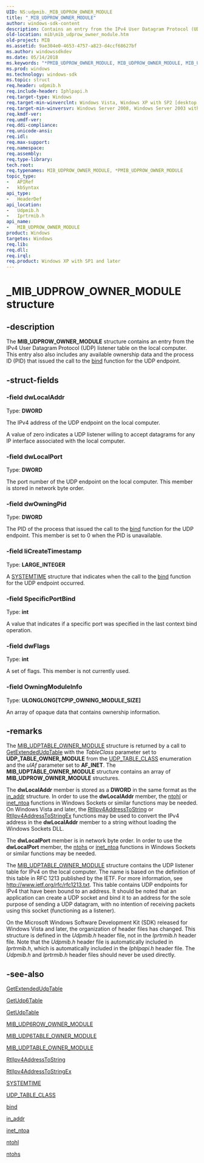 ```yaml
---
UID: NS:udpmib._MIB_UDPROW_OWNER_MODULE
title: "_MIB_UDPROW_OWNER_MODULE"
author: windows-sdk-content
description: Contains an entry from the IPv4 User Datagram Protocol (UDP) listener table on the local computer. This entry also also includes any available ownership data and the process ID (PID) that issued the call to the bind function for the UDP endpoint.
old-location: mib\mib_udprow_owner_module.htm
old-project: MIB
ms.assetid: 9ae304e0-4653-4757-a823-d4ccf68627bf
ms.author: windowssdkdev
ms.date: 05/14/2018
ms.keywords: "*PMIB_UDPROW_OWNER_MODULE, MIB_UDPROW_OWNER_MODULE, MIB_UDPROW_OWNER_MODULE structure [MIB], PMIB_UDPROW_OWNER_MODULE, PMIB_UDPROW_OWNER_MODULE structure pointer [MIB], _MIB_UDPROW_OWNER_MODULE, iprtrmib/MIB_UDPROW_OWNER_MODULE, iprtrmib/PMIB_UDPROW_OWNER_MODULE, mib.mib_udprow_owner_module, udpmib/MIB_UDPROW_OWNER_MODULE, udpmib/PMIB_UDPROW_OWNER_MODULE"
ms.prod: windows
ms.technology: windows-sdk
ms.topic: struct
req.header: udpmib.h
req.include-header: Iphlpapi.h
req.target-type: Windows
req.target-min-winverclnt: Windows Vista, Windows XP with SP2 [desktop apps only]
req.target-min-winversvr: Windows Server 2008, Windows Server 2003 with SP1 [desktop apps only]
req.kmdf-ver: 
req.umdf-ver: 
req.ddi-compliance: 
req.unicode-ansi: 
req.idl: 
req.max-support: 
req.namespace: 
req.assembly: 
req.type-library: 
tech.root: 
req.typenames: MIB_UDPROW_OWNER_MODULE, *PMIB_UDPROW_OWNER_MODULE
topic_type:
-	APIRef
-	kbSyntax
api_type:
-	HeaderDef
api_location:
-	Udpmib.h
-	Iprtrmib.h
api_name:
-	MIB_UDPROW_OWNER_MODULE
product: Windows
targetos: Windows
req.lib: 
req.dll: 
req.irql: 
req.product: Windows XP with SP1 and later
---
```


# _MIB_UDPROW_OWNER_MODULE structure


## -description


The <b>MIB_UDPROW_OWNER_MODULE</b> structure contains an entry from the IPv4 User Datagram Protocol (UDP) listener table on the local computer. This entry also also includes any available ownership data and the process ID (PID) that issued the call to the <a href="https://msdn.microsoft.com/3a651daa-7404-4ef7-8cff-0d3dff41a8e8">bind</a> function for the UDP endpoint.


## -struct-fields




### -field dwLocalAddr

Type: <b>DWORD</b>

The IPv4 address of the UDP endpoint on the local computer. 

A value of zero indicates a UDP listener  willing to accept datagrams for any IP interface associated
                      with the local computer.


### -field dwLocalPort

Type: <b>DWORD</b>

The port number of the UDP endpoint on the local computer. This member is stored in network byte order.


### -field dwOwningPid

Type: <b>DWORD</b>

The PID of the process that issued the call to the <a href="https://msdn.microsoft.com/3a651daa-7404-4ef7-8cff-0d3dff41a8e8">bind</a> function for the UDP endpoint.  This member is set to 0 when the PID is unavailable.


### -field liCreateTimestamp

Type: <b>LARGE_INTEGER</b>

A <a href="https://msdn.microsoft.com/f77cdf86-0f97-4a89-b565-95b46fa7d65b">SYSTEMTIME</a> structure that  indicates when the call to the <a href="https://msdn.microsoft.com/3a651daa-7404-4ef7-8cff-0d3dff41a8e8">bind</a> function for the UDP endpoint occurred.


### -field SpecificPortBind

Type: <b>int</b>

A value that indicates if a specific port was specified in the last context bind operation.


### -field dwFlags

Type: <b>int</b>

A set of flags. This member is not currently used.


### -field OwningModuleInfo

Type: <b>ULONGLONG[TCPIP_OWNING_MODULE_SIZE]</b>

An array of opaque data that contains ownership information.


## -remarks



The <a href="https://msdn.microsoft.com/909749d7-a6be-4b3a-b432-79a5aa6e3f4c">MIB_UDPTABLE_OWNER_MODULE</a> structure is returned by a call to <a href="https://msdn.microsoft.com/c936d5a0-ca5e-487e-b304-bfd81403ab40">GetExtendedUdpTable</a> with the <i>TableClass</i> parameter set to <b>UDP_TABLE_OWNER_MODULE</b> from the <a href="https://msdn.microsoft.com/2e7304d1-b89c-46d4-9121-936a1c38cc51">UDP_TABLE_CLASS</a> enumeration and the <i>ulAf</i> parameter set to <b>AF_INET</b>. The <b>MIB_UDPTABLE_OWNER_MODULE</b> structure contains an array of <b>MIB_UDPROW_OWNER_MODULE</b> structures.

The <b>dwLocalAddr</b> member is stored as a <b>DWORD</b> in the same format as the  <a href="https://msdn.microsoft.com/library/windows/hardware/ff556972">in_addr</a> structure. In order to use the <b>dwLocalAddr</b> member, the <a href="https://msdn.microsoft.com/04673bef-22c6-424f-a5ae-689fb648b54e">ntohl</a> or <a href="https://msdn.microsoft.com/01cd32e7-a01d-40e8-afb5-69223d643a0e">inet_ntoa</a> functions in Windows Sockets or similar functions may be needed. On Windows Vista
   and later, the <a href="https://msdn.microsoft.com/f198b770-9429-4b51-9fb4-06cf9917bc21">RtlIpv4AddressToString</a> or <a href="https://msdn.microsoft.com/4244eaaf-8522-4edb-abb8-dc2b063c9076">RtlIpv4AddressToStringEx</a> functions may be used to convert the IPv4 address in the <b>dwLocalAddr</b>  member to a string without loading the Windows Sockets DLL. 

The <b>dwLocalPort</b> member is in network byte order. In order to use the <b>dwLocalPort</b> member, the <a href="https://msdn.microsoft.com/9946df13-3b40-4bcb-91ca-10684b3fc9a5">ntohs</a> or <a href="https://msdn.microsoft.com/01cd32e7-a01d-40e8-afb5-69223d643a0e">inet_ntoa</a> functions in Windows Sockets or similar functions may be needed. 

The <a href="https://msdn.microsoft.com/909749d7-a6be-4b3a-b432-79a5aa6e3f4c">MIB_UDPTABLE_OWNER_MODULE</a> structure contains the UDP listener table for IPv4 on the local computer. The name is based on the definition of this table in RFC 1213 published by the IETF. For more information, see 
<a href="http://go.microsoft.com/fwlink/p/?linkid=85984">http://www.ietf.org/rfc/rfc1213.txt</a>. This table contains UDP  endpoints for IPv4 that have been bound to an address. It should be noted that an application can create a UDP socket and bind it to an address for the sole purpose of sending a UDP datagram, with no intention of receiving packets using this socket (functioning as a listener). 

On the Microsoft Windows Software Development Kit (SDK) released for Windows Vista
   and later, the organization of header files has changed. This  structure is defined in the <i>Udpmib.h</i> header file, not in the <i>Iprtrmib.h</i> header file. Note that the <i>Udpmib.h</i> header file is automatically included in <i>Iprtrmib.h</i>, which is automatically included in the <i>Iphlpapi.h</i> header file. The  <i>Udpmib.h</i> and <i>Iprtrmib.h</i> header files should never be used directly.




## -see-also




<a href="https://msdn.microsoft.com/c936d5a0-ca5e-487e-b304-bfd81403ab40">GetExtendedUdpTable</a>



<a href="https://msdn.microsoft.com/5e86483c-aa39-4d6c-a9b4-9b046b3dcc74">GetUdp6Table</a>



<a href="_iphlp_getudptable">GetUdpTable</a>



<a href="https://msdn.microsoft.com/dcc80b3c-d4d5-44f4-9c7f-df6be2e21889">MIB_UDP6ROW_OWNER_MODULE</a>



<a href="https://msdn.microsoft.com/11bf2d6d-b9bc-4a4d-b7b0-6f7d61eb3756">MIB_UDP6TABLE_OWNER_MODULE</a>



<a href="https://msdn.microsoft.com/909749d7-a6be-4b3a-b432-79a5aa6e3f4c">MIB_UDPTABLE_OWNER_MODULE</a>



<a href="https://msdn.microsoft.com/f198b770-9429-4b51-9fb4-06cf9917bc21">RtlIpv4AddressToString</a>



<a href="https://msdn.microsoft.com/4244eaaf-8522-4edb-abb8-dc2b063c9076">RtlIpv4AddressToStringEx</a>



<a href="https://msdn.microsoft.com/f77cdf86-0f97-4a89-b565-95b46fa7d65b">SYSTEMTIME</a>



<a href="https://msdn.microsoft.com/2e7304d1-b89c-46d4-9121-936a1c38cc51">UDP_TABLE_CLASS</a>



<a href="https://msdn.microsoft.com/3a651daa-7404-4ef7-8cff-0d3dff41a8e8">bind</a>



<a href="https://msdn.microsoft.com/library/windows/hardware/ff556972">in_addr</a>



<a href="https://msdn.microsoft.com/01cd32e7-a01d-40e8-afb5-69223d643a0e">inet_ntoa</a>



<a href="https://msdn.microsoft.com/04673bef-22c6-424f-a5ae-689fb648b54e">ntohl</a>



<a href="https://msdn.microsoft.com/9946df13-3b40-4bcb-91ca-10684b3fc9a5">ntohs</a>
 

 

